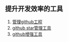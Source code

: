 提升开发效率的工具
---
1. [管理github工程](https://www.zenhub.io/ )
2. [github star管理工具](https://app.astralapp.com/dashboard )
3. [github增强工具](http://mp.weixin.qq.com/s?__biz=MjM5MzA0ODkyMA==&mid=205841356&idx=1&sn=91c8c99949ce1c823d9bc2d67fad37de#rd )